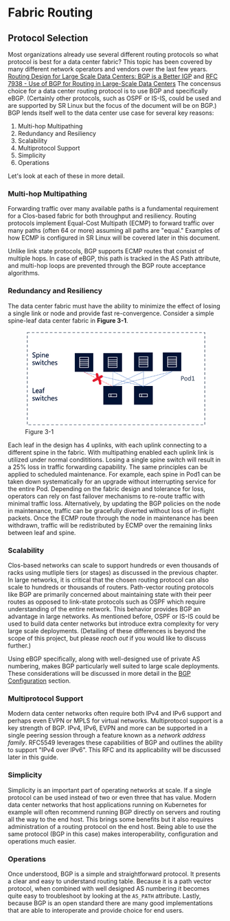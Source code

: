 # Fabric Routing

## Protocol Selection

Most organizations already use several different routing protocols so what protocol is best for a data center fabric?
This topic has been covered by many different network operators and vendors over the last few years.
[Routing Design for Large Scale Data Centers: BGP is a Better IGP](https://archive.nanog.org/meetings/nanog55/presentations/Monday/Lapukhov.pdf) and [RFC 7938 - Use of BGP for Routing in Large-Scale Data Centers](https://tools.ietf.org/html/rfc7938)
The concensus choice for a data center routing protocol is to use BGP and specifically eBGP.
(Certainly other protocols, such as OSPF or IS-IS, could be used and are supported by SR Linux but the focus of the document will be on BGP.)
BGP lends itself well to the data center use case for several key reasons:

1. Multi-hop Multipathing
2. Redundancy and Resiliency
3. Scalability
4. Multiprotocol Support
5. Simplicity
6. Operations

Let's look at each of these in more detail.

### Multi-hop Multipathing

Forwarding traffic over many available paths is a fundamental requirement for a Clos-based fabric for both throughput and resiliency.
Routing protocols implement Equal-Cost Multipath (ECMP) to forward traffic over many paths (often 64 or more) assuming all paths are "equal."
Examples of how ECMP is configured in SR Linux will be covered later in this document.

Unlike link state protocols, BGP supports ECMP routes that consist of multiple hops. In case of eBGP, this path is tracked in the AS Path attribute, 
and multi-hop loops are prevented through the BGP route acceptance algorithms.

### Redundancy and Resiliency

The data center fabric must have the ability to minimize the effect of losing a single link or node and provide fast re-convergence.
Consider a simple spine-leaf data center fabric in **Figure 3-1**.

<figure>
  <img src="../../_images/fig-03-01.png" width="600" />
  <figcaption>Figure 3-1</figcaption>
</figure>

Each leaf in the design has 4 uplinks, with each uplink connecting to a different spine in the fabric.
With multipathing enabled each uplink link is utilized under normal condititions.
Losing a single spine switch will result in a 25% loss in traffic forwarding capability.
The same principles can be applied to scheduled maintenance.
For example, each spine in Pod1 can be taken down systematically for an upgrade without interrupting service for the entire Pod. 
Depending on the fabric design and tolerance for loss, operators can rely on fast failover mechanisms to re-route traffic with minimal traffic loss.
Alternatively, by updating the BGP policies on the node in maintenance, traffic can be gracefully diverted without loss of in-flight packets.
Once the ECMP route through the node in maintenance has been withdrawn, traffic will be redistributed by ECMP over the remaining links between leaf and spine.

### Scalability

Clos-based networks can scale to support hundreds or even thousands of racks using mutliple tiers (or stages) as discussed in the previous chapter.
In large networks, it is critical that the chosen routing protocol can also scale to hundreds or thousands of routers.
Path-vector routing protocols like BGP are primarily concerned about maintaining state with their peer routes as opposed to link-state protocols such as OSPF which require understanding of the entire network.
This behavior provides BGP an advantage in large networks.
As mentioned before, OSPF or IS-IS could be used to build data center networks but introduce extra complexity for very large scale deployments.
(Detailing of these differences is beyond the scope of this project, but please *reach out* if you would like to discuss further.)

Using eBGP specifically, along with well-designed use of private AS numbering, makes BGP particularly well suited to large scale deployments.
These considerations will be discussed in more detail in the [BGP Configuration](bgp-config.md) section.

### Multiprotocol Support

Modern data center networks often require both IPv4 and IPv6 support and perhaps even EVPN or MPLS for virtual networks.
Multiprotocol support is a key strength of BGP.
IPv4, IPv6, EVPN and more can be supported in a single peering session through a feature known as a *network address family*.
RFC5549 leverages these capabilities of BGP and outlines the ability to support "IPv4 over IPv6".
This RFC and its applicability will be discussed later in this guide.

### Simplicity

Simplicity is an important part of operating networks at scale.
If a single protocol can be used instead of two or even three that has value.
Modern data center networks that host applications running on Kubernetes for example will often recommend running BGP directly on servers and routing all the way to the end host.
This brings some benefits but it also requires administration of a routing protocol on the end host.
Being able to use the same protocol (BGP in this case) makes interoperability, configuration and operations much easier.

### Operations

Once understood, BGP is a simple and straightforward protocol.
It presents a clear and easy to understand routing table.
Because it is a path vector protocol, when combined with well designed AS numbering it becomes quite easy to troubleshoot by looking at the `AS_PATH` attribute.
Lastly, because BGP is an open standard there are many good implementations that are able to interoperate and provide choice for end users.
